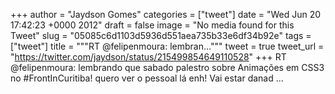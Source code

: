 
+++
author = "Jaydson Gomes"
categories = ["tweet"]
date = "Wed Jun 20 17:42:23 +0000 2012"
draft = false
image = "No media found for this Tweet"
slug = "05085c6d1103d5936d551aea735b33e6df34b92e"
tags = ["tweet"]
title = """RT @felipenmoura: lembran..."""
tweet = true
tweet_url = "https://twitter.com/jaydson/status/215499854649110528"
+++
RT @felipenmoura: lembrando que sabado palestro sobre Animações em CSS3 no #FrontInCuritiba! quero ver o pessoal lá enh! Vai estar danad ...
